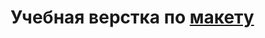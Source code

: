 # Учебная верстка по [макету](https://www.figma.com/file/l618fvsKezoCDAITxQ9Ek6/%D0%B1%D0%BB%D0%BE%D0%B3-(Copy)?node-id=0%3A1&t=hq7ssTz2M3NKKhCW-1)
